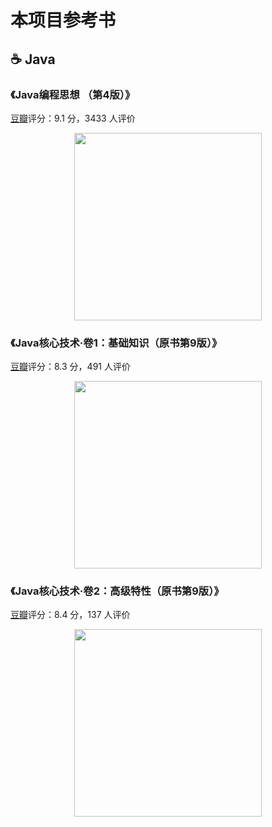 # 本项目参考书

## ☕️ Java

### 《Java编程思想 （第4版）》

[豆瓣](https://book.douban.com/subject/2130190/)评分：9.1 分，3433 人评价

<div align="center"><img src="https://gitee.com/duhouan/ImagePro/raw/master/java-notes/book/book_1.png" width="300"/></div>

### 《Java核心技术·卷1：基础知识（原书第9版）》

[豆瓣](https://book.douban.com/subject/25762168/)评分：8.3 分，491 人评价

<div align="center"><img src="https://gitee.com/duhouan/ImagePro/raw/master/java-notes/book/book_2.png" width="300"/></div>

### 《Java核心技术·卷2：高级特性（原书第9版）》

[豆瓣](https://book.douban.com/subject/25841326/)评分：8.4 分，137 人评价

<div align="center"><img src="https://gitee.com/duhouan/ImagePro/raw/master/java-notes/book/book_3.png" width="300"/></div>

